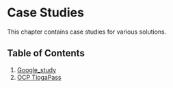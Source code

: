 # Case Studies

This chapter contains case studies for various solutions.

## Table of Contents

1. [Google_study](Google_study/README.md)
1. [OCP TiogaPass](TiogaPass/README.md)
